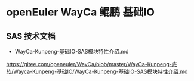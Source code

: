 
# openEuler WayCa 鲲鹏 基础IO


## SAS 技术文档

- WayCa-Kunpeng-基础IO-SAS模块特性介绍.md

https://gitee.com/openeuler/WayCa/blob/master/WayCa-Kunpeng-底软/Wayca-Kunpeng-基础IO/WayCa-Kunpeng-基础IO-SAS模块特性介绍.md
